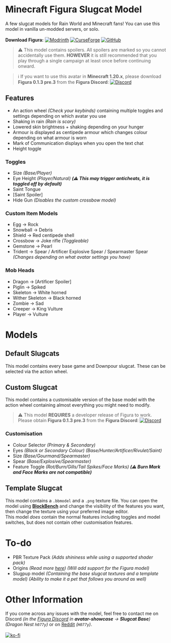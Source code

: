 # Minecraft Figura Slugcat Model
A few slugcat models for Rain World and Minecraft fans! You can use this model in vanilla un-modded servers, or solo.\
\
**Download Figura:** [![Modrinth](https://img.shields.io/badge/Modrinth-1bd96a?logo=modrinth&logoColor=ffffff)](https://modrinth.com/mod/figura) [![CurseForge](https://img.shields.io/badge/CurseForge-f16436?logo=curseforge&logoColor=ffffff)](https://curseforge.com/minecraft/mc-mods/figura) [![GitHub](https://img.shields.io/badge/GitHub-181717?logo=github)](https://github.com/FiguraMC/Figura/releases/latest)

> ⚠️ This model contains spoilers. All spoilers are marked so you cannot accidentally use them. **HOWEVER** it is still recommended that you play through a single campaign at least once before continuing onward.

> ℹ️  If you want to use this avatar in **Minecraft 1.20.x**, please download **Figura 0.1.3 pre.3** from the **Figura Discord**: [![Discord](https://wsrv.nl/?url=https%3A%2F%2Fdiscord.com%2Fapi%2Fguilds%2F1129805506354085959%2Fwidget.png&n=-1)](https://discord.gg/figuramc)
## Features
- An action wheel *(Check your keybinds)* containing multiple toggles and settings depending on which avatar you use
- Shaking in rain *(Rain is scary)*
- Lowered skin brightness + shaking depending on your hunger
- Armour is displayed as centipede armour which changes colour depending on what armour is worn
- Mark of Communication displays when you open the text chat
- Height toggle
### Toggles
- Size *(Base/Player)*
- Eye Height *(Player/Natural)* ***(⚠️ This may trigger anticheats, it is toggled off by default)***
- Saint Tongue
- [Saint Spoiler]
- Hide Gun *(Disables the custom crossbow model)*
### Custom Item Models
- Egg -> Rock
- Snowball -> Debris
- Shield -> Red centipede shell
- Crossbow -> Joke rifle *(Toggleable)*
- Gemstone -> Pearl
- Trident -> Spear / Artificer Explosive Spear / Spearmaster Spear *(Changes depending on what avatar settings you have)*
### Mob Heads
- Dragon -> [Artificer Spoiler]
- Piglin -> Spiked
- Skeleton -> White horned
- Wither Skeleton -> Black horned
- Zombie -> Sad
- Creeper -> King Vulture
- Player -> Vulture
# Models
## Default Slugcats
This model contains every base game and Downpour slugcat. These can be selected via the action wheel.
## Custom Slugcat
This model contains a customisable version of the base model with the action wheel containing almost everything you might need to modify.
> ⚠️ This model **REQUIRES** a developer release of Figura to work. Please obtain **Figura 0.1.3 pre.3** from the **Figura Discord**: [![Discord](https://wsrv.nl/?url=https%3A%2F%2Fdiscord.com%2Fapi%2Fguilds%2F1129805506354085959%2Fwidget.png&n=-1)](https://discord.gg/figuramc)
### Customisation
- Colour Selector *(Primary & Secondary)*
- Eyes *(Black or Secondary Colour)* *(Base/Hunter/Artificer/Rivulet/Saint)*
- Size *(Base/Gourmand/Spearmaster)*
- Spear *(Base/Explosive/Spearmaster)*
- Feature Toggle *(Rot/Burn/Gills/Tail Spikes/Face Marks)* ***(⚠️ Burn Mark and Face Marks are not compatible)***
## Template Slugcat
This model contains a `.bbmodel` and a `.png` texture file. You can open the model using **[BlockBench](https://www.blockbench.net/)** and change the visibility of the features you want, then change the texture using your preferred image editor.\
This model *does* contain the normal features including toggles and model switches, but does not contain other customisation features.
# To-do
- PBR Texture Pack *(Adds shininess while using a supported shader pack)*
- Origins *(Read more [here](https://modrinth.com/mod/origins))* *(Will add support for the Figura model)*
- Slugpup model *(Containing the base slugcat textures and a template model)* *(Ability to make it a pet that follows you around as well)*
# Other Information
If you come across any issues with the model, feel free to contact me on Discord *(in the [Figura Discord](https://discord.gg/figuramc) in **avatar-showcase** -> **Slugcat Base**)* *(Dragon Nest `h077y`)* or on [Reddit]([https://discord.gg/figuramc](https://www.reddit.com/user/H077y)https://www.reddit.com/user/H077y) *(`H077y`)*.\
\
[![ko-fi](https://ko-fi.com/img/githubbutton_sm.svg)](https://ko-fi.com/B0B0KO1DU)
